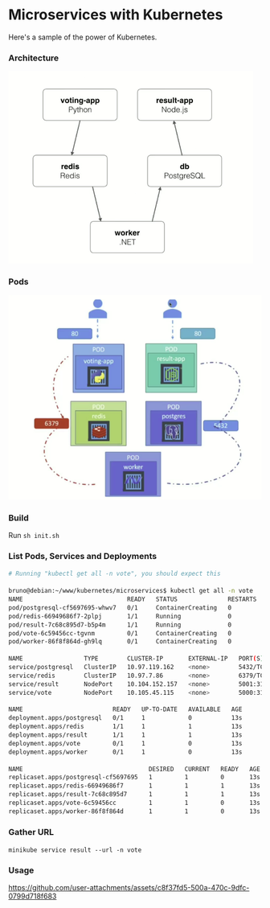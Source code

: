 # Microservices with Kubernetes

Here's a sample of the power of Kubernetes.

### Architecture

![Architecture](assets/arch.png)

### Pods

![Pods](assets/ports-and-pods.png)

### Build

Run `sh init.sh`

### List Pods, Services and Deployments

```bash
# Running "kubectl get all -n vote", you should expect this

bruno@debian:~/www/kubernetes/microservices$ kubectl get all -n vote
NAME                             READY   STATUS              RESTARTS   AGE
pod/postgresql-cf5697695-whwv7   0/1     ContainerCreating   0          13s
pod/redis-66949686f7-2plpj       1/1     Running             0          13s
pod/result-7c68c895d7-b5p4m      1/1     Running             0          13s
pod/vote-6c59456cc-tgvnm         0/1     ContainerCreating   0          13s
pod/worker-86f8f864d-gh9lq       0/1     ContainerCreating   0          13s

NAME                 TYPE        CLUSTER-IP       EXTERNAL-IP   PORT(S)          AGE
service/postgresql   ClusterIP   10.97.119.162    <none>        5432/TCP         52s
service/redis        ClusterIP   10.97.7.86       <none>        6379/TCP         52s
service/result       NodePort    10.104.152.157   <none>        5001:31001/TCP   52s
service/vote         NodePort    10.105.45.115    <none>        5000:31000/TCP   52s

NAME                         READY   UP-TO-DATE   AVAILABLE   AGE
deployment.apps/postgresql   0/1     1            0           13s
deployment.apps/redis        1/1     1            1           13s
deployment.apps/result       1/1     1            1           13s
deployment.apps/vote         0/1     1            0           13s
deployment.apps/worker       0/1     1            0           13s

NAME                                   DESIRED   CURRENT   READY   AGE
replicaset.apps/postgresql-cf5697695   1         1         0       13s
replicaset.apps/redis-66949686f7       1         1         1       13s
replicaset.apps/result-7c68c895d7      1         1         1       13s
replicaset.apps/vote-6c59456cc         1         1         0       13s
replicaset.apps/worker-86f8f864d       1         1         0       13s

```

### Gather URL

`minikube service result --url -n vote`

### Usage

https://github.com/user-attachments/assets/c8f37fd5-500a-470c-9dfc-0799d718f683

